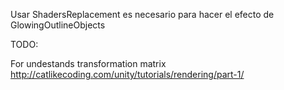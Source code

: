 Usar ShadersReplacement es necesario para hacer el efecto de GlowingOutlineObjects

TODO: 

For undestands transformation matrix
http://catlikecoding.com/unity/tutorials/rendering/part-1/